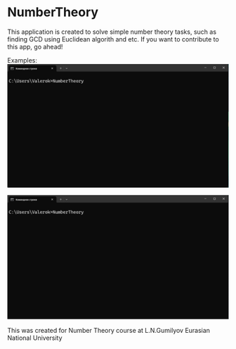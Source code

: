 # NumberTheory

This application is created to solve simple number theory tasks, such as finding GCD using Euclidean algorith and etc.
If you want to contribute to this app, go ahead! 

Examples:
![Gif with example of using app](/Examples/Example1.gif)

![Gif with example of using app](/Examples/Example2.gif)

This was created for Number Theory course at L.N.Gumilyov Eurasian National University
